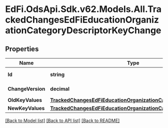 # EdFi.OdsApi.Sdk.v62.Models.All.TrackedChangesEdFiEducationOrganizationCategoryDescriptorKeyChange

## Properties

Name | Type | Description | Notes
------------ | ------------- | ------------- | -------------
**Id** | **string** | Resource identifier | [optional] 
**ChangeVersion** | **decimal** | Change version | [optional] 
**OldKeyValues** | [**TrackedChangesEdFiEducationOrganizationCategoryDescriptorKey**](TrackedChangesEdFiEducationOrganizationCategoryDescriptorKey.md) |  | [optional] 
**NewKeyValues** | [**TrackedChangesEdFiEducationOrganizationCategoryDescriptorKey**](TrackedChangesEdFiEducationOrganizationCategoryDescriptorKey.md) |  | [optional] 

[[Back to Model list]](../../README.md#documentation-for-models) [[Back to API list]](../../README.md#documentation-for-api-endpoints) [[Back to README]](../../README.md)

